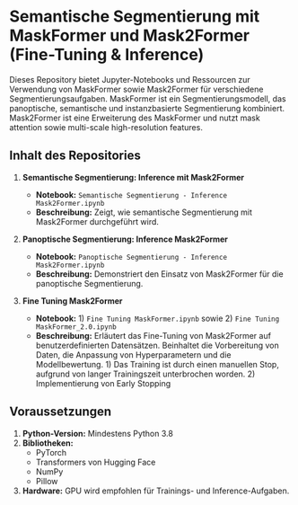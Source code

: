 # Semantische Segmentierung mit MaskFormer und Mask2Former (Fine-Tuning & Inference)

Dieses Repository bietet Jupyter-Notebooks und Ressourcen zur Verwendung von MaskFormer sowie Mask2Former für verschiedene Segmentierungsaufgaben. 
MaskFormer ist ein Segmentierungsmodell, das panoptische, semantische und instanzbasierte Segmentierung kombiniert.
Mask2Former ist eine Erweiterung des MaskFormer und nutzt mask attention sowie multi-scale high-resolution features.

## Inhalt des Repositories

1. **Semantische Segmentierung: Inference mit Mask2Former**
   - **Notebook:** `Semantische Segmentierung - Inference Mask2Former.ipynb`
   - **Beschreibung:** Zeigt, wie semantische Segmentierung mit Mask2Former durchgeführt wird.
     
2. **Panoptische Segmentierung: Inference Mask2Former**
   - **Notebook:** `Panoptische Segmentierung - Inference Mask2Former.ipynb`
   - **Beschreibung:** Demonstriert den Einsatz von Mask2Former für die panoptische Segmentierung.
  
3. **Fine Tuning Mask2Former**
   - **Notebook:** 1) `Fine Tuning MaskFormer.ipynb` sowie 2)  `Fine Tuning MaskFormer_2.0.ipynb`
   - **Beschreibung:** Erläutert das Fine-Tuning von Mask2Former auf benutzerdefinierten Datensätzen. Beinhaltet die Vorbereitung von Daten, die Anpassung von Hyperparametern und die Modellbewertung. 1) Das Training ist durch einen manuellen Stop, aufgrund von langer Trainingszeit unterbrochen worden. 2) Implementierung von Early Stopping

## Voraussetzungen

1. **Python-Version:** Mindestens Python 3.8
2. **Bibliotheken:**
   - PyTorch
   - Transformers von Hugging Face
   - NumPy
   - Pillow
3. **Hardware:** GPU wird empfohlen für Trainings- und Inference-Aufgaben.
